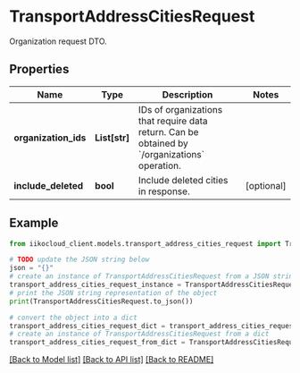 # TransportAddressCitiesRequest

Organization request DTO.

## Properties

Name | Type | Description | Notes
------------ | ------------- | ------------- | -------------
**organization_ids** | **List[str]** | IDs of organizations that require data return.                Can be obtained by &#x60;/organizations&#x60; operation. | 
**include_deleted** | **bool** | Include deleted cities in response. | [optional] 

## Example

```python
from iikocloud_client.models.transport_address_cities_request import TransportAddressCitiesRequest

# TODO update the JSON string below
json = "{}"
# create an instance of TransportAddressCitiesRequest from a JSON string
transport_address_cities_request_instance = TransportAddressCitiesRequest.from_json(json)
# print the JSON string representation of the object
print(TransportAddressCitiesRequest.to_json())

# convert the object into a dict
transport_address_cities_request_dict = transport_address_cities_request_instance.to_dict()
# create an instance of TransportAddressCitiesRequest from a dict
transport_address_cities_request_from_dict = TransportAddressCitiesRequest.from_dict(transport_address_cities_request_dict)
```
[[Back to Model list]](../README.md#documentation-for-models) [[Back to API list]](../README.md#documentation-for-api-endpoints) [[Back to README]](../README.md)


